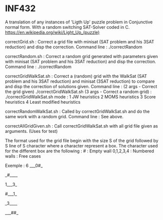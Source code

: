 # INF432
A translation of any instances of 'Ligth Up' puzzle problem in Conjunctive normal form. With a random switching SAT-Solver coded in C. https://en.wikipedia.org/wiki/Light_Up_(puzzle)

correctGrid.sh : Correct a grid file with minisat (SAT problem and his 3SAT reduction) and disp
the correction.
Command line : ./correctRandom <grid>

correctRandom.sh : Correct a random grid generated with parameters given with minisat (SAT
problem and his 3SAT reduction) and disp the correction.
Command line : ./correctRandom <percentWall> <gridWidth>

correctGridWalkSat.sh : Correct a (random) grid with the WalkSat (SAT problem and his 3SAT
reduction) and minisat (3SAT reduction) to compare and disp the correction of solutions given.
Command line : (2 args - Correct the grid given) ./correctGridWalkSat.sh <mode> <grid>
(3 args - Correct a random grid) : ./correctGridWalkSat.sh <mode> <percentWall> <gridWidth>
mode :  1 JW heuristics
        2 MOMS heuristics
        3 Score heuristics
        4 Least modified heuristics

correctRandomWalkSat.sh : Called by correctGridWalkSat.sh and do the same work with a random
grid.
Command line : See above.

correctAllGridGiven.sh : Call correctGridWalkSat.sh with all grid file given as arguments. (Uses
for test)

The format used for the grid file begin with the size S of the grid followed by S line of S character where
a character represent a box. The character used for the different box are the following :
\# : Empty wall 0,1,2,3,4 : Numbered walls : Free cases

Exemple :
6
\_\_\_0\#\_

\_\#\_\_\_\_

1\_\_\_3\_

#\_\_\_1\_

\_3\_\_\_\_

\_\_\_\#\#\_
